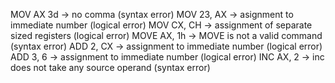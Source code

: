 MOV AX 3d -> no comma (syntax error)
MOV 23, AX -> asignment to immediate number (logical error)
MOV CX, CH -> assignment of separate sized registers (logical error)
MOVE AX, 1h -> MOVE is not a valid command (syntax error)
ADD 2, CX -> assignment to immediate number (logical error)
ADD 3, 6 -> assignment to immediate number (logical error)
INC AX, 2 -> inc does not take any source operand (syntax error)
